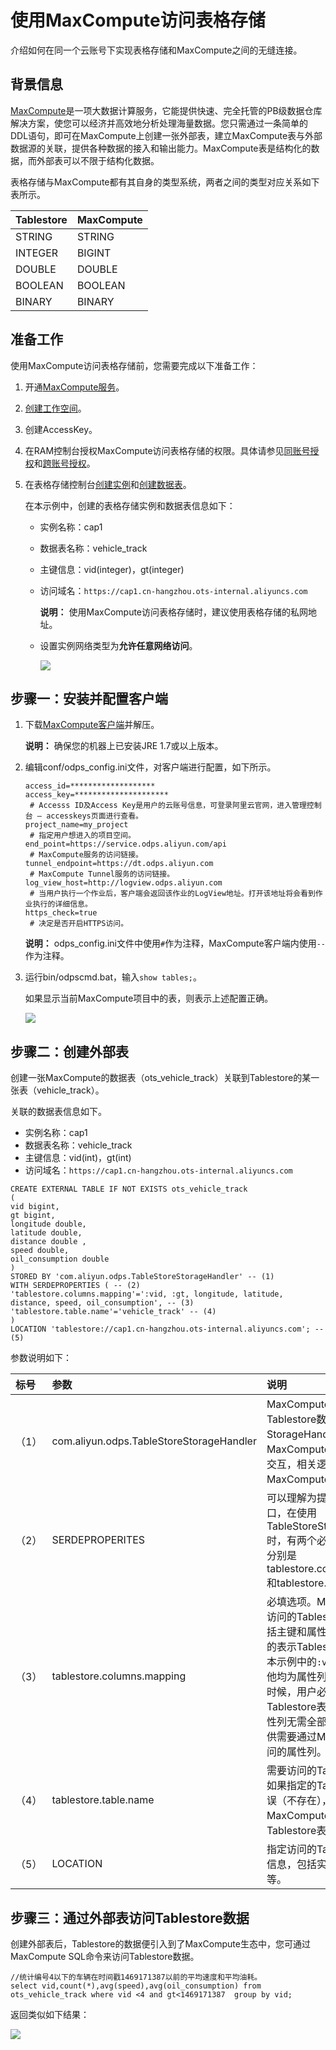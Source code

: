 # 使用MaxCompute访问表格存储

介绍如何在同一个云账号下实现表格存储和MaxCompute之间的无缝连接。

## 背景信息

[MaxCompute](https://www.alibabacloud.com/product/maxcompute)是一项大数据计算服务，它能提供快速、完全托管的PB级数据仓库解决方案，使您可以经济并高效地分析处理海量数据。您只需通过一条简单的DDL语句，即可在MaxCompute上创建一张外部表，建立MaxCompute表与外部数据源的关联，提供各种数据的接入和输出能力。MaxCompute表是结构化的数据，而外部表可以不限于结构化数据。

表格存储与MaxCompute都有其自身的类型系统，两者之间的类型对应关系如下表所示。

|Tablestore|MaxCompute|
|:---------|:---------|
|STRING|STRING|
|INTEGER|BIGINT|
|DOUBLE|DOUBLE|
|BOOLEAN|BOOLEAN|
|BINARY|BINARY|

## 准备工作

使用MaxCompute访问表格存储前，您需要完成以下准备工作：

1.  开通[MaxCompute服务](https://www.alibabacloud.com/product/maxcompute)。

2.  [创建工作空间]()。

3.  创建AccessKey。

4.  在RAM控制台授权MaxCompute访问表格存储的权限。具体请参见[同账号授权]()和[跨账号授权](/intl.zh-CN/计算与分析/MaxCompute/跨账号授权.md)。

5.  在表格存储控制台[创建实例](/intl.zh-CN/快速入门/创建实例.md)和[创建数据表](/intl.zh-CN/快速入门/创建数据表.md)。

    在本示例中，创建的表格存储实例和数据表信息如下：

    -   实例名称：cap1
    -   数据表名称：vehicle\_track
    -   主键信息：vid\(integer\)，gt\(integer\)
    -   访问域名：`https://cap1.cn-hangzhou.ots-internal.aliyuncs.com`

        **说明：** 使用MaxCompute访问表格存储时，建议使用表格存储的私网地址。

    -   设置实例网络类型为**允许任意网络访问**。

        ![](https://static-aliyun-doc.oss-cn-hangzhou.aliyuncs.com/assets/img/zh-CN/6205309951/p11958.png)


## 步骤一：安装并配置客户端

1.  下载[MaxCompute客户端](https://github.com/aliyun/aliyun-odps-console/releases)并解压。

    **说明：** 确保您的机器上已安装JRE 1.7或以上版本。

2.  编辑conf/odps\_config.ini文件，对客户端进行配置，如下所示。

    ```
    access_id=*******************
    access_key=*********************
     # Accesss ID及Access Key是用户的云账号信息，可登录阿里云官网，进入管理控制台 — accesskeys页面进行查看。
    project_name=my_project
     # 指定用户想进入的项目空间。
    end_point=https://service.odps.aliyun.com/api
     # MaxCompute服务的访问链接。
    tunnel_endpoint=https://dt.odps.aliyun.com
     # MaxCompute Tunnel服务的访问链接。
    log_view_host=http://logview.odps.aliyun.com
     # 当用户执行一个作业后，客户端会返回该作业的LogView地址。打开该地址将会看到作业执行的详细信息。
    https_check=true
     # 决定是否开启HTTPS访问。
    ```

    **说明：** odps\_config.ini文件中使用`#`作为注释，MaxCompute客户端内使用`--`作为注释。

3.  运行bin/odpscmd.bat，输入`show tables;`。

    如果显示当前MaxCompute项目中的表，则表示上述配置正确。

    ![](https://static-aliyun-doc.oss-cn-hangzhou.aliyuncs.com/assets/img/zh-CN/6205309951/p11959.png)


## 步骤二：创建外部表

创建一张MaxCompute的数据表（ots\_vehicle\_track）关联到Tablestore的某一张表（vehicle\_track）。

关联的数据表信息如下。

-   实例名称：cap1
-   数据表名称：vehicle\_track
-   主键信息：vid\(int\)，gt\(int\)
-   访问域名：`https://cap1.cn-hangzhou.ots-internal.aliyuncs.com`

```
CREATE EXTERNAL TABLE IF NOT EXISTS ots_vehicle_track
(
vid bigint,
gt bigint,
longitude double,
latitude double,
distance double ,
speed double,
oil_consumption double
)
STORED BY 'com.aliyun.odps.TableStoreStorageHandler' -- (1)
WITH SERDEPROPERTIES ( -- (2)
'tablestore.columns.mapping'=':vid, :gt, longitude, latitude, distance, speed, oil_consumption', -- (3)
'tablestore.table.name'='vehicle_track' -- (4)
)
LOCATION 'tablestore://cap1.cn-hangzhou.ots-internal.aliyuncs.com'; -- (5)
```

参数说明如下：

|标号|参数|说明|
|:-|:-|:-|
|（1）|com.aliyun.odps.TableStoreStorageHandler|MaxCompute内置的处理Tablestore数据的StorageHandler，定义了MaxCompute和Tablestore的交互，相关逻辑由MaxCompute实现。|
|（2）|SERDEPROPERITES|可以理解为提供参数选项的接口，在使用TableStoreStorageHandler时，有两个必须指定的选项，分别是tablestore.columns.mapping和tablestore.table.name。|
|（3）|tablestore.columns.mapping|必填选项。MaxCompute将要访问的Tablestore表的列，包括主键和属性列。其中，带`:`的表示Tablestore主键，例如本示例中的`:vid与``:gt`，其他均为属性列。在指定映射的时候，用户必须提供指定Tablestore表的所有主键，属性列无需全部提供，可以只提供需要通过MaxCompute来访问的属性列。|
|（4）|tablestore.table.name|需要访问的Tablestore表名。 如果指定的Tablestore表名错误（不存在），则会报错。MaxCompute不会主动创建Tablestore表。|
|（5）|LOCATION|指定访问的Tablestore的实例信息，包括实例名和endpoint等。|

## 步骤三：通过外部表访问Tablestore数据

创建外部表后，Tablestore的数据便引入到了MaxCompute生态中，您可通过MaxCompute SQL命令来访问Tablestore数据。

```
//统计编号4以下的车辆在时间戳1469171387以前的平均速度和平均油耗。
select vid,count(*),avg(speed),avg(oil_consumption) from ots_vehicle_track where vid <4 and gt<1469171387  group by vid;
```

返回类似如下结果：

![](https://static-aliyun-doc.oss-cn-hangzhou.aliyuncs.com/assets/img/zh-CN/6205309951/p11960.jpeg)


